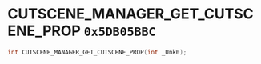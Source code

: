 # CUTSCENE_MANAGER_GET_CUTSCENE_PROP `0x5DB05BBC`

```cpp
int CUTSCENE_MANAGER_GET_CUTSCENE_PROP(int _Unk0);
```